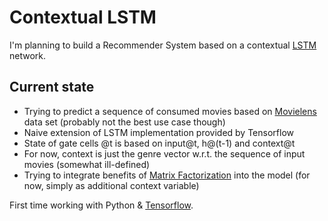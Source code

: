 # Contextual LSTM
I'm planning to build a Recommender System based on a contextual [LSTM](https://arxiv.org/pdf/1409.2329.pdf) network. 

## Current state

* Trying to predict a sequence of consumed movies based on [Movielens](http://grouplens.org/datasets/movielens/) data set (probably not the best use case though)
* Naive extension of LSTM implementation provided by Tensorflow
* State of gate cells @t is based on input@t, h@(t-1) and context@t
* For now, context is just the genre vector w.r.t. the sequence of input movies (somewhat ill-defined) 
* Trying to integrate benefits of [Matrix Factorization](https://datajobs.com/data-science-repo/Recommender-Systems-[Netflix].pdf) into the model (for now, simply as additional context variable)

First time working with Python & [Tensorflow](http://www.tensorflow.org/).
